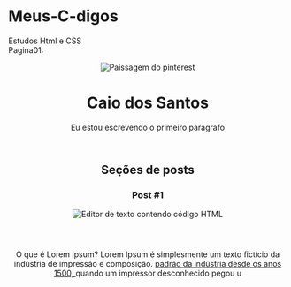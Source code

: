 # Meus-C-digos
Estudos 
Html e CSS  
Pagina01:
<!DOCTYPE html>
<html lang="pt-br">
<head>
    <meta charset="UTF-8">
    <meta http-equiv="X-UA-Compatible" content="IE=edge">
    <meta name="viewport" content="width=device-width, initial-scale=1.0">
    <title>Aulas Dio</title>
</head> 
<body>  <!--Criando Pagina com estilo,Header:titulo da pagina-->
  <header> <link rel="stylesheet" href="style.css">
      <img src="Ainstem.jpg.jpg" alt="Paissagem do pinterest" class=".photo" >
      <h1 id="title">Caio dos Santos</h1>
      <p>Eu estou escrevendo o primeiro paragrafo</p>
  </header>
   <section> <!--Primeira seção da Pagina--> 
       <Header>
           <h2 class="subtitle">Seções de posts</h2>
       <ARTicle class="post"> 
      <hEader>
        <h3 class=".post_title">Post #1</h3>
        <img src="Postagem.jpg" alt="Editor de texto contendo código HTML "class=".post_image"> <!--Imagem com informação caso não apareça a imagem, alt -->
      </hEader>
      <p class=".post_comtent">
        O que é Lorem Ipsum?
Lorem Ipsum é simplesmente um texto fictício da indústria de impressão e composição. <a href="https://www.linkedin.com/in/caio-santos"target=*_blank > padrão da indústria desde os anos 1500, </a>quando um impressor desconhecido pegou u
